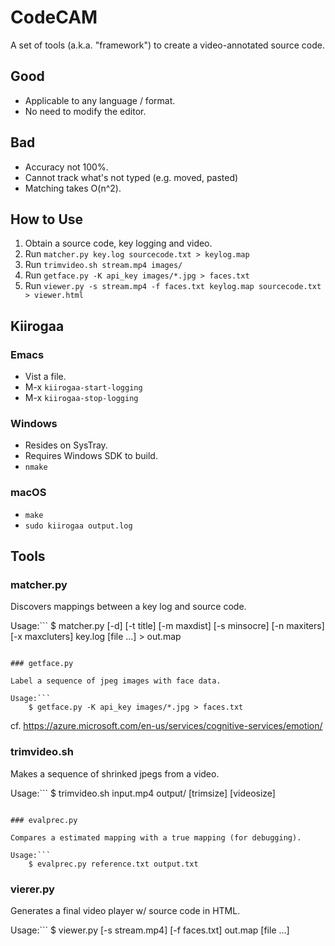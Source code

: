 # CodeCAM

A set of tools (a.k.a. "framework") to create a video-annotated source code.

## Good
 * Applicable to any language / format.
 * No need to modify the editor.

## Bad
 * Accuracy not 100%.
 * Cannot track what's not typed (e.g. moved, pasted)
 * Matching takes O(n^2).

## How to Use
 1. Obtain a source code, key logging and video.
 1. Run `matcher.py key.log sourcecode.txt > keylog.map`
 1. Run `trimvideo.sh stream.mp4 images/`
 1. Run `getface.py -K api_key images/*.jpg > faces.txt`
 1. Run `viewer.py -s stream.mp4 -f faces.txt keylog.map sourcecode.txt > viewer.html`


## Kiirogaa

### Emacs
 * Vist a file.
 * M-x `kiirogaa-start-logging`
 * M-x `kiirogaa-stop-logging`

### Windows
 * Resides on SysTray.
 * Requires Windows SDK to build.
 * `nmake`

### macOS
 * `make`
 * `sudo kiirogaa output.log`


## Tools

### matcher.py

Discovers mappings between a key log and source code.

Usage:```
    $ matcher.py [-d] [-t title] [-m maxdist] [-s minsocre]
      [-n maxiters] [-x maxcluters] key.log [file ...] > out.map
```

### getface.py

Label a sequence of jpeg images with face data.

Usage:```
    $ getface.py -K api_key images/*.jpg > faces.txt
```
cf. https://azure.microsoft.com/en-us/services/cognitive-services/emotion/

### trimvideo.sh

Makes a sequence of shrinked jpegs from a video.

Usage:```
    $ trimvideo.sh input.mp4 output/ [trimsize] [videosize]
```

### evalprec.py

Compares a estimated mapping with a true mapping (for debugging).

Usage:```
    $ evalprec.py reference.txt output.txt
```

### vierer.py

Generates a final video player w/ source code in HTML.

Usage:```
    $ viewer.py [-s stream.mp4] [-f faces.txt] out.map [file ...]
```

